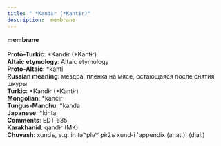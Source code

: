 ```yaml
---
title: " *Kandɨr (*Kantɨr)"
description:  membrane
---
```

<strong> membrane</strong><br><br>
<strong>Proto-Turkic</strong>:  *Kandɨr (*Kantɨr)<br>
<strong>Altaic etymology</strong>:  Altaic etymology<br>
<strong> Proto-Altaic</strong>:  *kanti<br>
<strong>Russian meaning</strong>:  мездра, пленка на мясе, остающаяся после снятия шкуры<br>
<strong>Turkic</strong>:  *Kandɨr (*Kantɨr)<br>
<strong>Mongolian</strong>:  *kančir<br>
<strong>Tungus-Manchu</strong>:  *kanda<br>
<strong>Japanese</strong>:  *kinta<br>
<strong>Comments</strong>:  EDT 635.<br>
<strong>Karakhanid</strong>:  qandɨr (MK)<br>
<strong>Chuvash</strong>:  xundъ, e.g. in tǝʷplǝʷ pɨržъ xund-i 'appendix (anat.)' (dial.)<br>


